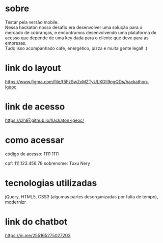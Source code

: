 # sobre
Testar pela versão mobile.
<br>
Nessa hackaton nosso desafio era desenvolver uma solução para o mercado de cobranças, e encontramos desenvolvendo uma plataforma de acesso que depende de uma key dada para o cliente que deve para as empresas.
<br>
Tudo isso acompanhado café, energético, pizza e muita gente legal! :)

# link do layout
https://www.figma.com/file/f5FzSw2xMZTyULXOIl9pgQDs/hackathon-igeoc

# link de acesso
https://clh97.github.io/hackaton-igeoc/

# como acessar
código de acesso:
1111 1111

cpf:
111.123.456.78
sobrenome:
Tuxu Nery

# tecnologias utilizadas
jQuery, HTML5, CSS3 (algumas partes desorganizadas por falta de tempo), modernizr

# link do chatbot
https://m.me/255165275027203